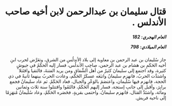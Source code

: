 <h1 dir="rtl">قتال سليمان بن عبدالرحمن لابن أخيه صاحب الأندلس .</h1>

<h5 dir="rtl">العام الهجري:  182

العام الميلادي: 798

</h5>

<p dir="rtl">جاز سُليمان بن عبد الرحمن بن معاوية إلى بلاد الأندلُسِ من الشرق، وتعَرَّض لحرب ابنِ أخيه الحَكَمِ بن هشام بن عبد الرحمن، صاحِبِ الأندلُس، فسار إليه الحكَمُ في جيوشٍ كثيرة، وقد اجتمع إلى سليمانَ كثيرٌ من أهل الشِّقاقِ ومن يريد الفتنةَ، فالتقيا واقتَتلا واشتدَّت الحربُ، فانهزم سليمانُ واتبَعَه عسكَرُ الحَكَم، وعادت الحربُ بينهما ثانيةً في ذي الحجة، فانهزم فيها سُلَيمان، واعتصَمَ بالوَعْرِ والجبال، فعاد الحَكَمُ. ثم عاد سليمانُ فجمع برابِرَ، وأقبل إلى جانبِ إستجة، فسار إليهم الحَكَمُ، فالتَقَوا واقتتلوا سنة ثلاث وثمانين ومائة، واشتَدَّ القتال، فانهزم سليمانُ، واحتمى بقريةٍ، فحَصَره الحَكَمُ، وعاد سُلَيمانُ مُنهَزِمًا إلى ناحية فريش.</p></br>
